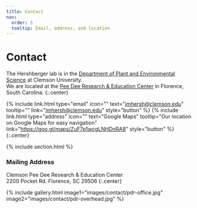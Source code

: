 ```yaml
---
title: Contact
nav:
  order: 5
  tooltip: Email, address, and location
---
```


# <i class="fas fa-envelope"></i>Contact

The Hershberger lab is in the [Department of Plant and Environmental Science](https://www.clemson.edu/cafls/plant-environmental-sciences/) at Clemson University.  
We are located at the [Pee Dee Research & Education Center](https://www.clemson.edu/cafls/research/peedee/) in Florence, South Carolina.
{:.center}

{%
  include link.html
  type="email"
  icon=""
  text="jmhersh@clemson.edu"
  tooltip=""
  link="jmhersh@clemson.edu"
  style="button"
%}
{%
  include link.html
  type="address"
  icon=""
  text="Google Maps"
  tooltip="Our location on Google Maps for easy navigation"
  link="https://goo.gl/maps/ZuF7p1wcgLNHDnRA8"
  style="button"
%}
{:.center}

{% include section.html %}

### <i class="fas fa-mail-bulk"></i>Mailing Address

Clemson Pee Dee Research & Education Center  
2200 Pocket Rd. Florence, SC  29506
{:.center}

{%
  include gallery.html
  image1="images/contact/pdr-office.jpg"
  image2="images/contact/pdr-overhead.jpg"
%}
